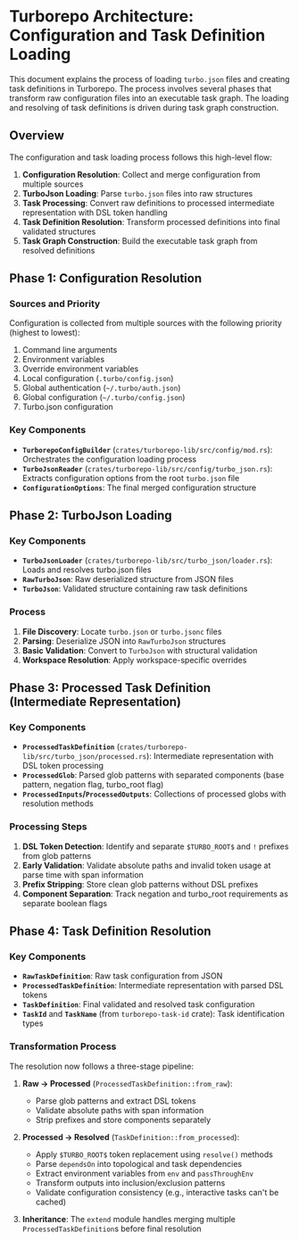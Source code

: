 # Turborepo Architecture: Configuration and Task Definition Loading

This document explains the process of loading `turbo.json` files and creating task definitions in Turborepo.
The process involves several phases that transform raw configuration files into an executable task graph.
The loading and resolving of task definitions is driven during task graph construction.

## Overview

The configuration and task loading process follows this high-level flow:

1. **Configuration Resolution**: Collect and merge configuration from multiple sources
2. **TurboJson Loading**: Parse `turbo.json` files into raw structures
3. **Task Processing**: Convert raw definitions to processed intermediate representation with DSL token handling
4. **Task Definition Resolution**: Transform processed definitions into final validated structures
5. **Task Graph Construction**: Build the executable task graph from resolved definitions

## Phase 1: Configuration Resolution

### Sources and Priority

Configuration is collected from multiple sources with the following priority (highest to lowest):

1. Command line arguments
2. Environment variables
3. Override environment variables
4. Local configuration (`.turbo/config.json`)
5. Global authentication (`~/.turbo/auth.json`)
6. Global configuration (`~/.turbo/config.json`)
7. Turbo.json configuration

### Key Components

- **`TurborepoConfigBuilder`** (`crates/turborepo-lib/src/config/mod.rs`): Orchestrates the configuration loading process
- **`TurboJsonReader`** (`crates/turborepo-lib/src/config/turbo_json.rs`): Extracts configuration options from the root `turbo.json` file
- **`ConfigurationOptions`**: The final merged configuration structure

## Phase 2: TurboJson Loading

### Key Components

- **`TurboJsonLoader`** (`crates/turborepo-lib/src/turbo_json/loader.rs`): Loads and resolves turbo.json files
- **`RawTurboJson`**: Raw deserialized structure from JSON files
- **`TurboJson`**: Validated structure containing raw task definitions

### Process

1. **File Discovery**: Locate `turbo.json` or `turbo.jsonc` files
2. **Parsing**: Deserialize JSON into `RawTurboJson` structures
3. **Basic Validation**: Convert to `TurboJson` with structural validation
4. **Workspace Resolution**: Apply workspace-specific overrides

## Phase 3: Processed Task Definition (Intermediate Representation)

### Key Components

- **`ProcessedTaskDefinition`** (`crates/turborepo-lib/src/turbo_json/processed.rs`): Intermediate representation with DSL token processing
- **`ProcessedGlob`**: Parsed glob patterns with separated components (base pattern, negation flag, turbo_root flag)
- **`ProcessedInputs`/`ProcessedOutputs`**: Collections of processed globs with resolution methods

### Processing Steps

1. **DSL Token Detection**: Identify and separate `$TURBO_ROOT$` and `!` prefixes from glob patterns
2. **Early Validation**: Validate absolute paths and invalid token usage at parse time with span information
3. **Prefix Stripping**: Store clean glob patterns without DSL prefixes
4. **Component Separation**: Track negation and turbo_root requirements as separate boolean flags

## Phase 4: Task Definition Resolution

### Key Components

- **`RawTaskDefinition`**: Raw task configuration from JSON
- **`ProcessedTaskDefinition`**: Intermediate representation with parsed DSL tokens
- **`TaskDefinition`**: Final validated and resolved task configuration
- **`TaskId`** and **`TaskName`** (from `turborepo-task-id` crate): Task identification types

### Transformation Process

The resolution now follows a three-stage pipeline:

1. **Raw → Processed** (`ProcessedTaskDefinition::from_raw`):

   - Parse glob patterns and extract DSL tokens
   - Validate absolute paths with span information
   - Strip prefixes and store components separately

2. **Processed → Resolved** (`TaskDefinition::from_processed`):

   - Apply `$TURBO_ROOT$` token replacement using `resolve()` methods
   - Parse `dependsOn` into topological and task dependencies
   - Extract environment variables from `env` and `passThroughEnv`
   - Transform outputs into inclusion/exclusion patterns
   - Validate configuration consistency (e.g., interactive tasks can't be cached)

3. **Inheritance**: The `extend` module handles merging multiple `ProcessedTaskDefinition`s before final resolution

